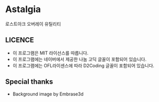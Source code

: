 # Astalgia
로스트아크 오버레이 유틸리티



## LICENCE
- 이 프로그램은 MIT 라이선스를 따릅니다.
- 이 프로그램에는 네이버에서 제공한 나눔 고딕 글꼴이 포함되어 있습니다.
- 이 프로그램에는 OFL라이센스에 따라 D2Coding 글꼴이 포함되어 있습니다.
## Special thanks
- Background image by Embrase3d
